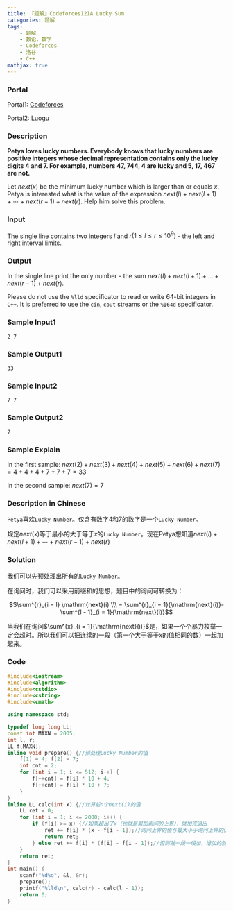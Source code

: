 ```yaml
---
title: 『题解』Codeforces121A Lucky Sum
categories: 题解
tags:
    - 题解
    - 数论，数学
    - Codeforces
    - 洛谷
    - C++
mathjax: true
---
```


### Portal

Portal1: [Codeforces](http://codeforces.com/problemset/problem/121/A)

Portal2: [Luogu](https://www.luogu.com.cn/problem/CF121A)

### Description

**Petya loves lucky numbers. Everybody knows that lucky numbers are positive integers whose decimal representation contains only the lucky digits $4$ and $7$. For example, numbers $47$, $744$, $4$ are lucky and $5$, $17$, $467$ are not.**

Let $next(x)$ be the minimum lucky number which is larger than or equals $x$. Petya is interested what is the value of the expression $next(l) + next(l + 1) + \cdots + next(r - 1) + next(r)$. Help him solve this problem.

### Input

The single line contains two integers $l$ and $r (1 \le l \le r \le 10^9)$ - the left and right interval limits.

### Output

In the single line print the only number - the sum $next(l) + next(l + 1) + ... + next(r - 1) + next(r)$.

Please do not use the `%lld` specificator to read or write 64-bit integers in `C++`. It is preferred to use the `cin`, `cout` streams or the `%I64d` specificator.

### Sample Input1

```
2 7
```

### Sample Output1

```
33
```

### Sample Input2

```
7 7
```

### Sample Output2

```
7
```

### Sample Explain

In the first sample: $next(2) + next(3) + next(4) + next(5) + next(6) + next(7) = 4 + 4 + 4 + 7 + 7 + 7 = 33$

In the second sample: $next(7) = 7$

### Description in Chinese

`Petya`喜欢`Lucky Number`。仅含有数字$4$和$7$的数字是一个`Lucky Number`。

规定$next(x)$等于最小的大于等于$x$的`Lucky Number`。现在Petya想知道$next(l) + next(l + 1) + \cdots + next(r - 1) + next(r)$

### Solution

我们可以先预处理出所有的`Lucky Number`。

在询问时，我们可以采用前缀和的思想，题目中的询问可转换为：

$$\sum^{r}_{i = l} \mathrm{next}(i) \\\ = \sum^{r}_{i = 1}{\mathrm{next}(i)}- \sum^{l - 1}_{i = 1}{\mathrm{next}(i)}$$

当我们在询问$\sum^{x}_{i = 1}{\mathrm{next}(i)}$是，如果一个个暴力枚举一定会超时。所以我们可以把连续的一段（第一个大于等于$x$的值相同的数）一起加起来。

### Code

```cpp
#include<iostream>
#include<algorithm>
#include<cstdio>
#include<cstring>
#include<cmath>

using namespace std;

typedef long long LL;
const int MAXN = 2005;
int l, r;
LL f[MAXN];
inline void prepare() {//预处理Lucky Number的值
    f[1] = 4; f[2] = 7;
    int cnt = 2;
    for (int i = 1; i <= 512; i++) {
        f[++cnt] = f[i] * 10 + 4;
        f[++cnt] = f[i] * 10 + 7;
    }
}
inline LL calc(int x) {//计算前n个next(i)的值
    LL ret = 0;
    for (int i = 1; i <= 2000; i++) {
        if (f[i] >= x) {//如果超出了x（也就是累加询问的上界），就加完退出
            ret += f[i] * (x - f[i - 1]);//询问上界的值与最大小于询问上界的值的差，也就是有多少个next(i)要一起累加
            return ret;
        } else ret += f[i] * (f[i] - f[i - 1]);//否则就一段一段加，增加的就是两个相邻的Lucky Number的差
    }
    return ret;
}
int main() {
    scanf("%d%d", &l, &r);
    prepare();
    printf("%lld\n", calc(r) - calc(l - 1));
    return 0;
}
```